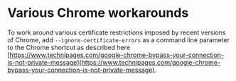 # Various Chrome workarounds

To work around various certificate restrictions imposed by recent versions of Chrome, add `--ignore-certificate-errors` as a command line parameter to the Chrome shortcut as described here [https://www.technipages.com/google-chrome-bypass-your-connection-is-not-private-message](https://www.technipages.com/google-chrome-bypass-your-connection-is-not-private-message).
